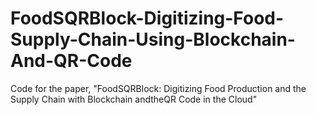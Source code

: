 # FoodSQRBlock-Digitizing-Food-Supply-Chain-Using-Blockchain-And-QR-Code
Code for the paper, "FoodSQRBlock: Digitizing Food Production and the Supply Chain with Blockchain andtheQR Code in the Cloud"

